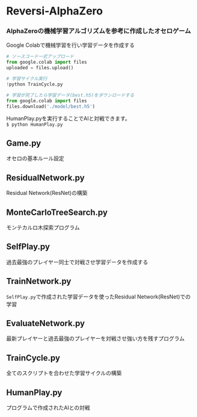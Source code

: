 # Reversi-AlphaZero
### AlphaZeroの機械学習アルゴリズムを参考に作成したオセロゲーム
  
Google Colabで機械学習を行い学習データを作成する
```python
# ソースコード一式アップロード
from google.colab import files
uploaded = files.upload()

# 学習サイクル実行
!python TrainCycle.py

# 学習が完了したら学習データ(best.h5)をダウンロードする
from google.colab import files
files.download('./model/best.h5')
```

HumanPlay.pyを実行することでAIと対戦できます。  
`$ python HumanPlay.py`


## Game.py
オセロの基本ルール設定
## ResidualNetwork.py
Residual Network(ResNet)の構築
## MonteCarloTreeSearch.py
モンテカルロ木探索プログラム
## SelfPlay.py
過去最強のプレイヤー同士で対戦させ学習データを作成する
## TrainNetwork.py
`SelfPlay.py`で作成された学習データを使ったResidual Network(ResNet)での学習
## EvaluateNetwork.py
最新プレイヤーと過去最強のプレイヤーを対戦させ強い方を残すプログラム
## TrainCycle.py
全てのスクリプトを合わせた学習サイクルの構築
## HumanPlay.py
プログラムで作成されたAIとの対戦
